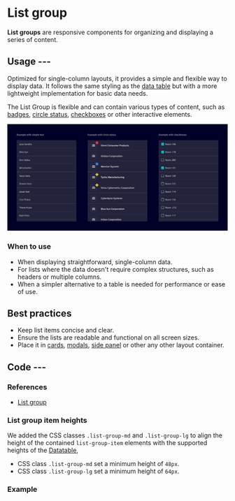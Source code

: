 # List group

**List groups** are responsive components for organizing and displaying a series of content.

## Usage ---

Optimized for single-column layouts, it provides a simple and flexible way to display data.
It follows the same styling as the [data table](../lists-tables-trees/datatable.md) but with a
more lightweight implementation for basic data needs.

The List Group is flexible and can contain various types of content, such as [badges](../status-notifications/badges.md),
[circle status](../status-notifications/circle-status.md), [checkboxes](../forms-inputs/checkbox.md) or other interactive elements.

![List group](images/list-group.png)

### When to use

- When displaying straightforward, single-column data.
- For lists where the data doesn't require complex structures, such as headers or multiple columns.
- When a simpler alternative to a table is needed for performance or ease of use.

## Best practices

- Keep list items concise and clear.
- Ensure the lists are readable and functional on all screen sizes.
- Place it in [cards](../layout-navigation/cards.md), [modals](../layout-navigation/modals.md), [side panel](../layout-navigation/side-panel.md) or other any other layout container.

## Code ---

### References

- [List group](https://getbootstrap.com/docs/5.1/components/list-group/#links-and-buttons)

### List group item heights

We added the CSS classes `.list-group-md` and `.list-group-lg` to align the height of the
contained `list-group-item` elements with the supported heights of the [Datatable](datatable.md),

- CSS class `.list-group-md` set a minimum height of `48px`.
- CSS class `.list-group-lg` set a minimum height of `64px`.

### Example

<si-docs-component example="list-group/list-group" height="400"></si-docs-component>
